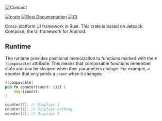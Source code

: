 ![Concoct](https://github.com/matthunz/viewbuilder/blob/main/logo.png?raw=true)

[![crate](https://img.shields.io/crates/v/concoct.svg)](https://crates.io/crates/concoct)
[![Rust Documentation](https://img.shields.io/badge/api-rustdoc-blue.svg)](https://docs.rs/concoct)
[![CI](https://github.com/matthunz/concoct/actions/workflows/rust.yml/badge.svg)](https://github.com/matthunz/concoct/actions/workflows/rust.yml)

Cross-platform UI framework in Rust.
This crate is based on Jetpack Compose, the UI framework for Android.

## Runtime
The runtime provides positional memoization to functions marked with the `#[composable]` attribute.
This means that composable functions remember state and can be skipped when their parameters change.
For example, a counter that only prints a `count` when it changes:
```rust
#[composable]
pub fn counter(count: i32) {
    dbg!(count);
}

counter(1); // Displays 1
counter(1); // Displays nothing
counter(2); // Displays 2
```
